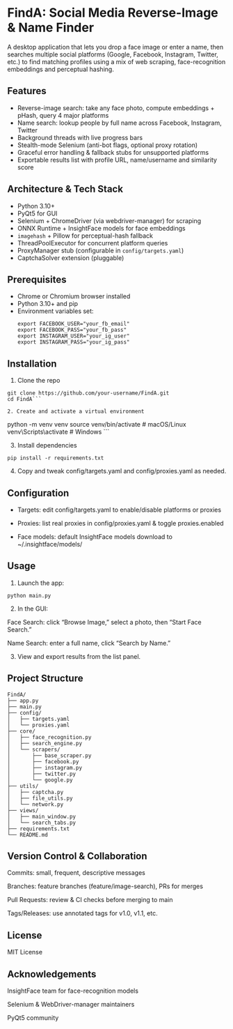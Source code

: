 # FindA: Social Media Reverse-Image & Name Finder

A desktop application that lets you drop a face image or enter a name, then searches multiple social platforms (Google, Facebook, Instagram, Twitter, etc.) to find matching profiles using a mix of web scraping, face-recognition embeddings and perceptual hashing.

## Features

- Reverse-image search: take any face photo, compute embeddings + pHash, query 4 major platforms  
- Name search: lookup people by full name across Facebook, Instagram, Twitter  
- Background threads with live progress bars  
- Stealth-mode Selenium (anti-bot flags, optional proxy rotation)  
- Graceful error handling & fallback stubs for unsupported platforms  
- Exportable results list with profile URL, name/username and similarity score  

## Architecture & Tech Stack

- Python 3.10+  
- PyQt5 for GUI  
- Selenium + ChromeDriver (via webdriver-manager) for scraping  
- ONNX Runtime + InsightFace models for face embeddings  
- `imagehash` + Pillow for perceptual-hash fallback  
- ThreadPoolExecutor for concurrent platform queries  
- ProxyManager stub (configurable in `config/targets.yaml`)  
- CaptchaSolver extension (pluggable)  

## Prerequisites

- Chrome or Chromium browser installed  
- Python 3.10+ and pip  
- Environment variables set:
  ```
  export FACEBOOK_USER="your_fb_email"
  export FACEBOOK_PASS="your_fb_pass"
  export INSTAGRAM_USER="your_ig_user"
  export INSTAGRAM_PASS="your_ig_pass" 
  ```

## Installation

1. Clone the repo

```
git clone https://github.com/your-username/FindA.git
cd FindA```

2. Create and activate a virtual environment

```
python -m venv venv
source venv/bin/activate    # macOS/Linux
venv\Scripts\activate       # Windows ```

3. Install dependencies

```pip install -r requirements.txt ```


4. Copy and tweak config/targets.yaml and config/proxies.yaml as needed.


## Configuration

- Targets: edit config/targets.yaml to enable/disable platforms or proxies

- Proxies: list real proxies in config/proxies.yaml & toggle proxies.enabled

- Face models: default InsightFace models download to ~/.insightface/models/

## Usage

1. Launch the app:

```python main.py ```


2. In the GUI:

 Face Search: click “Browse Image,” select a photo, then “Start Face Search.”

 Name Search: enter a full name, click “Search by Name.”

3. View and export results from the list panel.

## Project Structure

```
FindA/
├── app.py
├── main.py
├── config/
│   ├── targets.yaml
│   └── proxies.yaml
├── core/
│   ├── face_recognition.py
│   ├── search_engine.py
│   └── scrapers/
│       ├── base_scraper.py
│       ├── facebook.py
│       ├── instagram.py
│       ├── twitter.py
│       └── google.py
├── utils/
│   ├── captcha.py
│   ├── file_utils.py
│   └── network.py
├── views/
│   ├── main_window.py
│   └── search_tabs.py
├── requirements.txt
└── README.md
```

## Version Control & Collaboration

 Commits: small, frequent, descriptive messages

 Branches: feature branches (feature/image-search), PRs for merges

 Pull Requests: review & CI checks before merging to main

 Tags/Releases: use annotated tags for v1.0, v1.1, etc.



## License

MIT License 

## Acknowledgements

 InsightFace team for face-recognition models

 Selenium & WebDriver-manager maintainers

 PyQt5 community

